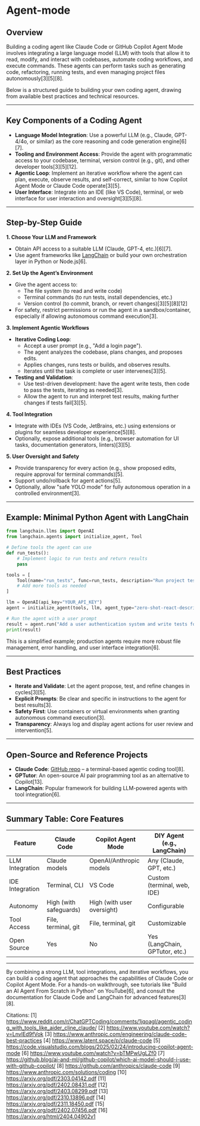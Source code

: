 # Agent-mode
## Overview

Building a coding agent like Claude Code or GitHub Copilot Agent Mode involves integrating a large language model (LLM) with tools that allow it to read, modify, and interact with codebases, automate coding workflows, and execute commands. These agents can perform tasks such as generating code, refactoring, running tests, and even managing project files autonomously[3][5][8].

Below is a structured guide to building your own coding agent, drawing from available best practices and technical resources.

---

## Key Components of a Coding Agent

- **Language Model Integration**: Use a powerful LLM (e.g., Claude, GPT-4/4o, or similar) as the core reasoning and code generation engine[6][7].
- **Tooling and Environment Access**: Provide the agent with programmatic access to your codebase, terminal, version control (e.g., git), and other developer tools[3][5][12].
- **Agentic Loop**: Implement an iterative workflow where the agent can plan, execute, observe results, and self-correct, similar to how Copilot Agent Mode or Claude Code operate[3][5].
- **User Interface**: Integrate into an IDE (like VS Code), terminal, or web interface for user interaction and oversight[3][5][8].

---

## Step-by-Step Guide

**1. Choose Your LLM and Framework**

- Obtain API access to a suitable LLM (Claude, GPT-4, etc.)[6][7].
- Use agent frameworks like [LangChain](https://github.com/hwchase17/langchain) or build your own orchestration layer in Python or Node.js[6].

**2. Set Up the Agent’s Environment**

- Give the agent access to:
  - The file system (to read and write code)
  - Terminal commands (to run tests, install dependencies, etc.)
  - Version control (to commit, branch, or revert changes)[3][5][8][12]
- For safety, restrict permissions or run the agent in a sandbox/container, especially if allowing autonomous command execution[3].

**3. Implement Agentic Workflows**

- **Iterative Coding Loop**:
  - Accept a user prompt (e.g., "Add a login page").
  - The agent analyzes the codebase, plans changes, and proposes edits.
  - Applies changes, runs tests or builds, and observes results.
  - Iterates until the task is complete or user intervenes[3][5].
- **Testing and Validation**:
  - Use test-driven development: have the agent write tests, then code to pass the tests, iterating as needed[3].
  - Allow the agent to run and interpret test results, making further changes if tests fail[3][5].

**4. Tool Integration**

- Integrate with IDEs (VS Code, JetBrains, etc.) using extensions or plugins for seamless developer experience[5][8].
- Optionally, expose additional tools (e.g., browser automation for UI tasks, documentation generators, linters)[3][5].

**5. User Oversight and Safety**

- Provide transparency for every action (e.g., show proposed edits, require approval for terminal commands)[5].
- Support undo/rollback for agent actions[5].
- Optionally, allow "safe YOLO mode" for fully autonomous operation in a controlled environment[3].

---

## Example: Minimal Python Agent with LangChain

```python
from langchain.llms import OpenAI
from langchain.agents import initialize_agent, Tool

# Define tools the agent can use
def run_tests():
    # Implement logic to run tests and return results
    pass

tools = [
    Tool(name="run_tests", func=run_tests, description="Run project tests"),
    # Add more tools as needed
]

llm = OpenAI(api_key="YOUR_API_KEY")
agent = initialize_agent(tools, llm, agent_type="zero-shot-react-description")

# Run the agent with a user prompt
result = agent.run("Add a user authentication system and write tests for it.")
print(result)
```
This is a simplified example; production agents require more robust file management, error handling, and user interface integration[6].

---

## Best Practices

- **Iterate and Validate**: Let the agent propose, test, and refine changes in cycles[3][5].
- **Explicit Prompts**: Be clear and specific in instructions to the agent for best results[3].
- **Safety First**: Use containers or virtual environments when granting autonomous command execution[3].
- **Transparency**: Always log and display agent actions for user review and intervention[5].

---

## Open-Source and Reference Projects

- **Claude Code**: [GitHub repo](https://github.com/anthropics/claude-code) – a terminal-based agentic coding tool[8].
- **GPTutor**: An open-source AI pair programming tool as an alternative to Copilot[13].
- **LangChain**: Popular framework for building LLM-powered agents with tool integration[6].

---

## Summary Table: Core Features

| Feature                   | Claude Code              | Copilot Agent Mode         | DIY Agent (e.g., LangChain)      |
|---------------------------|--------------------------|----------------------------|----------------------------------|
| LLM Integration           | Claude models            | OpenAI/Anthropic models    | Any (Claude, GPT, etc.)          |
| IDE Integration           | Terminal, CLI            | VS Code                    | Custom (terminal, web, IDE)      |
| Autonomy                  | High (with safeguards)   | High (with user oversight) | Configurable                     |
| Tool Access               | File, terminal, git      | File, terminal, git        | Customizable                     |
| Open Source               | Yes                      | No                         | Yes (LangChain, GPTutor, etc.)   |

---

By combining a strong LLM, tool integrations, and iterative workflows, you can build a coding agent that approaches the capabilities of Claude Code or Copilot Agent Mode. For a hands-on walkthrough, see tutorials like "Build an AI Agent From Scratch in Python" on YouTube[6], and consult the documentation for Claude Code and LangChain for advanced features[3][8].

Citations:
[1] https://www.reddit.com/r/ChatGPTCoding/comments/1jqoagl/agentic_coding_with_tools_like_aider_cline_claude/
[2] https://www.youtube.com/watch?v=LnvlEd9fVok
[3] https://www.anthropic.com/engineering/claude-code-best-practices
[4] https://www.latent.space/p/claude-code
[5] https://code.visualstudio.com/blogs/2025/02/24/introducing-copilot-agent-mode
[6] https://www.youtube.com/watch?v=bTMPwUgLZf0
[7] https://github.blog/ai-and-ml/github-copilot/which-ai-model-should-i-use-with-github-copilot/
[8] https://github.com/anthropics/claude-code
[9] https://www.anthropic.com/solutions/coding
[10] https://arxiv.org/pdf/2303.04142.pdf
[11] https://arxiv.org/pdf/2402.08431.pdf
[12] https://arxiv.org/pdf/2403.08299.pdf
[13] https://arxiv.org/pdf/2310.13896.pdf
[14] https://arxiv.org/pdf/2311.18450.pdf
[15] https://arxiv.org/pdf/2402.07456.pdf
[16] https://arxiv.org/html/2404.04902v1

